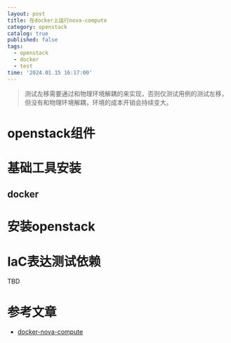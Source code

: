 ```yaml
---
layout: post
title: 在docker上运行nova-compute
category: openstack
catalog: true
published: false
tags:
  - openstack
  - docker
  - test
time: '2024.01.15 16:17:00'
---
```

> 测试左移需要通过和物理环境解耦的来实现，否则仅测试用例的测试左移，但没有和物理环境解耦，环境的成本开销会持续变大。

# openstack组件

# 基础工具安装

## docker

# 安装openstack
## 
## 

# IaC表达测试依赖
TBD

# 参考文章
- [docker-nova-compute](https://github.com/int32bit/docker-nova-compute?tab=readme-ov-file)